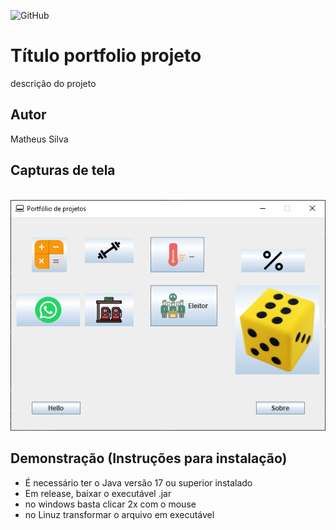 ![GitHub](https://img.shields.io/github/license/matheussilva1998/portfolio-java)

# Título portfolio projeto
descrição do projeto
## Autor
Matheus Silva
## Capturas de tela
![]()
![captutar](https://github.com/matheussilva1998/portfolio-java/blob/main/Capturar.PNG)
## Demonstração (Instruções para instalação)
- É necessário ter o Java versão 17 ou superior instalado
- Em release, baixar o executável .jar 
- no windows basta clicar 2x com o mouse
- no Linuz transformar o arquivo em executável
